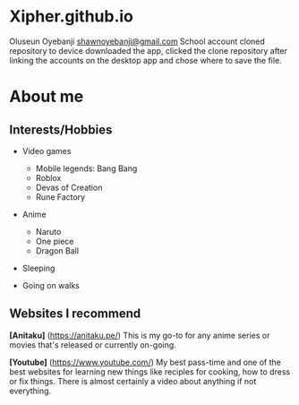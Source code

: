 # Xipher.github.io
Oluseun Oyebanji
shawnoyebanji@gmail.com
School account
cloned repository to device
downloaded the app, clicked the clone repository after linking the accounts on the desktop app and chose where to save the file.


# About me

## Interests/Hobbies
* Video games
  * Mobile legends: Bang Bang
  * Roblox
  * Devas of Creation
  * Rune Factory
  
* Anime
  * Naruto
  * One piece
  * Dragon Ball

* Sleeping
  
* Going on walks

## Websites I recommend
**[Anitaku]** (https://anitaku.pe/) This is my go-to for any anime series or movies that's released or currently on-going.

**[Youtube]** (https://www.youtube.com/) My best pass-time and one of the best websites for learning new things like reciples for cooking, how to dress or fix things. There is almost certainly a video about anything if not everything.

  

